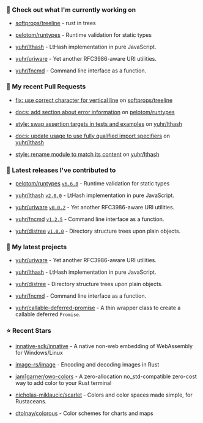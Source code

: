### 👷 Check out what I'm currently working on



- [softprops/treeline](https://github.com/softprops/treeline) - rust in trees

- [pelotom/runtypes](https://github.com/pelotom/runtypes) - Runtime validation for static types

- [yuhr/lthash](https://github.com/yuhr/lthash) - LtHash implementation in pure JavaScript.

- [yuhr/uriware](https://github.com/yuhr/uriware) - Yet another RFC3986-aware URI utilities.

- [yuhr/fncmd](https://github.com/yuhr/fncmd) - Command line interface as a function.

### 🔨 My recent Pull Requests



- [fix: use correct character for vertical line](https://github.com/softprops/treeline/pull/8) on [softprops/treeline](https://github.com/softprops/treeline)

- [docs: add section about error information](https://github.com/pelotom/runtypes/pull/309) on [pelotom/runtypes](https://github.com/pelotom/runtypes)

- [style: swap assertion targets in tests and examples](https://github.com/yuhr/lthash/pull/8) on [yuhr/lthash](https://github.com/yuhr/lthash)

- [docs: update usage to use fully qualified import specifiers](https://github.com/yuhr/lthash/pull/7) on [yuhr/lthash](https://github.com/yuhr/lthash)

- [style: rename module to match its content](https://github.com/yuhr/lthash/pull/6) on [yuhr/lthash](https://github.com/yuhr/lthash)

### 🔭 Latest releases I've contributed to



- [pelotom/runtypes](https://github.com/pelotom/runtypes) [`v6.6.0`](https://github.com/pelotom/runtypes/releases/tag/v6.6.0) - Runtime validation for static types

- [yuhr/lthash](https://github.com/yuhr/lthash) [`v2.0.0`](https://github.com/yuhr/lthash/releases/tag/v2.0.0) - LtHash implementation in pure JavaScript.

- [yuhr/uriware](https://github.com/yuhr/uriware) [`v0.0.2`](https://github.com/yuhr/uriware/releases/tag/v0.0.2) - Yet another RFC3986-aware URI utilities.

- [yuhr/fncmd](https://github.com/yuhr/fncmd) [`v1.2.5`](https://github.com/yuhr/fncmd/releases/tag/v1.2.5) - Command line interface as a function.

- [yuhr/distree](https://github.com/yuhr/distree) [`v1.0.0`](https://github.com/yuhr/distree/releases/tag/v1.0.0) - Directory structure trees upon plain objects.

### 🌱 My latest projects



- [yuhr/uriware](https://github.com/yuhr/uriware) - Yet another RFC3986-aware URI utilities.

- [yuhr/lthash](https://github.com/yuhr/lthash) - LtHash implementation in pure JavaScript.

- [yuhr/distree](https://github.com/yuhr/distree) - Directory structure trees upon plain objects.

- [yuhr/fncmd](https://github.com/yuhr/fncmd) - Command line interface as a function.

- [yuhr/callable-deferred-promise](https://github.com/yuhr/callable-deferred-promise) - A thin wrapper class to create a callable deferred `Promise`.

### ⭐ Recent Stars



- [innative-sdk/innative](https://github.com/innative-sdk/innative) - A native non-web embedding of WebAssembly for Windows/Linux

- [image-rs/image](https://github.com/image-rs/image) - Encoding and decoding images in Rust

- [jam1garner/owo-colors](https://github.com/jam1garner/owo-colors) - A zero-allocation no_std-compatible zero-cost way to add color to your Rust terminal

- [nicholas-miklaucic/scarlet](https://github.com/nicholas-miklaucic/scarlet) - Colors and color spaces made simple, for Rustaceans.

- [dtolnay/colorous](https://github.com/dtolnay/colorous) - Color schemes for charts and maps